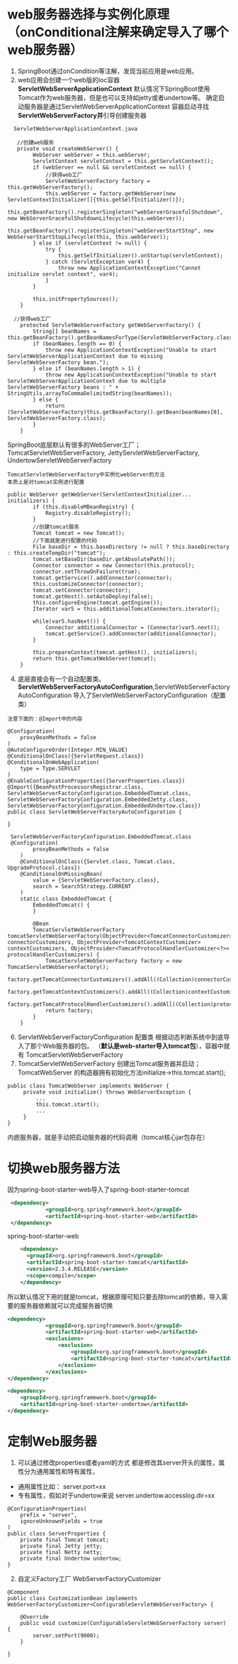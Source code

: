 # web服务器选择与实例化原理（onConditional注解来确定导入了哪个web服务器）
1. SpringBoot通过onCondition等注解，发现当前应用是web应用。
2. web应用会创建一个web版的ioc容器 **ServletWebServerApplicationContext**
默认情况下SpringBoot使用Tomcat作为web服务器，但是也可以支持如jetty或者undertow等。
确定启动服务器是通过ServletWebServerApplicationContext 容器启动寻找**ServletWebServerFactory并**引导创建服务器
```text 
  ServletWebServerApplicationContext.java
   
   //创建web服务
   private void createWebServer() {
        WebServer webServer = this.webServer;
        ServletContext servletContext = this.getServletContext();
        if (webServer == null && servletContext == null) {
            //获得web工厂
            ServletWebServerFactory factory = this.getWebServerFactory();
            this.webServer = factory.getWebServer(new ServletContextInitializer[]{this.getSelfInitializer()});
            this.getBeanFactory().registerSingleton("webServerGracefulShutdown", new WebServerGracefulShutdownLifecycle(this.webServer));
            this.getBeanFactory().registerSingleton("webServerStartStop", new WebServerStartStopLifecycle(this, this.webServer));
        } else if (servletContext != null) {
            try {
                this.getSelfInitializer().onStartup(servletContext);
            } catch (ServletException var4) {
                throw new ApplicationContextException("Cannot initialize servlet context", var4);
            }
        }

        this.initPropertySources();
    }
    
  //获得web工厂
    protected ServletWebServerFactory getWebServerFactory() {
        String[] beanNames = this.getBeanFactory().getBeanNamesForType(ServletWebServerFactory.class);
        if (beanNames.length == 0) {
            throw new ApplicationContextException("Unable to start ServletWebServerApplicationContext due to missing ServletWebServerFactory bean.");
        } else if (beanNames.length > 1) {
            throw new ApplicationContextException("Unable to start ServletWebServerApplicationContext due to multiple ServletWebServerFactory beans : " + StringUtils.arrayToCommaDelimitedString(beanNames));
        } else {
            return (ServletWebServerFactory)this.getBeanFactory().getBean(beanNames[0], ServletWebServerFactory.class);
        }
    }
```
SpringBoot底层默认有很多的WebServer工厂； TomcatServletWebServerFactory, JettyServletWebServerFactory, 
UndertowServletWebServerFactory
```text
TomcatServletWebServerFactory中实例化webServer的方法
本质上是对tomcat实例进行配置

public WebServer getWebServer(ServletContextInitializer... initializers) {
        if (this.disableMBeanRegistry) {
            Registry.disableRegistry();
        }
        //创建tomcat服务
        Tomcat tomcat = new Tomcat();
        //下面就是进行配置的代码
        File baseDir = this.baseDirectory != null ? this.baseDirectory : this.createTempDir("tomcat");
        tomcat.setBaseDir(baseDir.getAbsolutePath());
        Connector connector = new Connector(this.protocol);
        connector.setThrowOnFailure(true);
        tomcat.getService().addConnector(connector);
        this.customizeConnector(connector);
        tomcat.setConnector(connector);
        tomcat.getHost().setAutoDeploy(false);
        this.configureEngine(tomcat.getEngine());
        Iterator var5 = this.additionalTomcatConnectors.iterator();

        while(var5.hasNext()) {
            Connector additionalConnector = (Connector)var5.next();
            tomcat.getService().addConnector(additionalConnector);
        }

        this.prepareContext(tomcat.getHost(), initializers);
        return this.getTomcatWebServer(tomcat);
    }

```
4. 底层直接会有一个自动配置类。**ServletWebServerFactoryAutoConfiguration**,ServletWebServerFactoryAutoConfiguration
导入了ServletWebServerFactoryConfiguration（配置类）
```text
注意下面的：@Import中的内容

@Configuration(
    proxyBeanMethods = false
)
@AutoConfigureOrder(Integer.MIN_VALUE)
@ConditionalOnClass({ServletRequest.class})
@ConditionalOnWebApplication(
    type = Type.SERVLET
)
@EnableConfigurationProperties({ServerProperties.class})
@Import({BeanPostProcessorsRegistrar.class, ServletWebServerFactoryConfiguration.EmbeddedTomcat.class, ServletWebServerFactoryConfiguration.EmbeddedJetty.class, ServletWebServerFactoryConfiguration.EmbeddedUndertow.class})
public class ServletWebServerFactoryAutoConfiguration {

}
```
```text
 ServletWebServerFactoryConfiguration.EmbeddedTomcat.class
 @Configuration(
        proxyBeanMethods = false
    )
    @ConditionalOnClass({Servlet.class, Tomcat.class, UpgradeProtocol.class})
    @ConditionalOnMissingBean(
        value = {ServletWebServerFactory.class},
        search = SearchStrategy.CURRENT
    )
    static class EmbeddedTomcat {
        EmbeddedTomcat() {
        }

        @Bean
        TomcatServletWebServerFactory tomcatServletWebServerFactory(ObjectProvider<TomcatConnectorCustomizer> connectorCustomizers, ObjectProvider<TomcatContextCustomizer> contextCustomizers, ObjectProvider<TomcatProtocolHandlerCustomizer<?>> protocolHandlerCustomizers) {
            TomcatServletWebServerFactory factory = new TomcatServletWebServerFactory();
            factory.getTomcatConnectorCustomizers().addAll((Collection)connectorCustomizers.orderedStream().collect(Collectors.toList()));
            factory.getTomcatContextCustomizers().addAll((Collection)contextCustomizers.orderedStream().collect(Collectors.toList()));
            factory.getTomcatProtocolHandlerCustomizers().addAll((Collection)protocolHandlerCustomizers.orderedStream().collect(Collectors.toList()));
            return factory;
        }
    }
```
6. ServletWebServerFactoryConfiguration 配置类 根据动态判断系统中到底导入了那个Web服务器的包。
（**默认是web-starter导入tomcat包**），容器中就有 TomcatServletWebServerFactory
7. TomcatServletWebServerFactory 创建出Tomcat服务器并启动；TomcatWebServer 的构造器拥有初始化方法initialize->this.tomcat.start();
```text
public class TomcatWebServer implements WebServer {
     private void initialize() throws WebServerException {
         ...
         this.tomcat.start();
         ...
     }
}
```
内嵌服务器，就是手动把启动服务器的代码调用（tomcat核心jar包存在）

# 切换web服务器方法
因为spring-boot-starter-web导入了spring-boot-starter-tomcat
```xml
 <dependency>
            <groupId>org.springframework.boot</groupId>
            <artifactId>spring-boot-starter-web</artifactId>
 </dependency>
```
spring-boot-starter-web
```xml
    <dependency>
      <groupId>org.springframework.boot</groupId>
      <artifactId>spring-boot-starter-tomcat</artifactId>
      <version>2.3.4.RELEASE</version>
      <scope>compile</scope>
    </dependency>
```
所以默认情况下用的就是tomcat，根据原理可知只要去除tomcat的依赖，导入需要的服务器依赖就可以完成服务器切换
```xml
<dependency>
            <groupId>org.springframework.boot</groupId>
            <artifactId>spring-boot-starter-web</artifactId>
            <exclusions>
                <exclusion>
                    <groupId>org.springframework.boot</groupId>
                    <artifactId>spring-boot-starter-tomcat</artifactId>
                </exclusion>
            </exclusions>
</dependency>

<dependency>
    <groupId>org.springframework.boot</groupId>
    <artifactId>spring-boot-starter-undertow</artifactId>
</dependency>
```

# 定制Web服务器
1. 可以通过修改properties或者yaml的方式
都是修改其server开头的属性，属性分为通用属性和特有属性，
* 通用属性比如：
server.port=xx
* 专有属性，假如对于undertow来说
server.undertow.accesslog.dir=xx
```text
@ConfigurationProperties(
    prefix = "server",
    ignoreUnknownFields = true
)
public class ServerProperties {
    private final Tomcat tomcat;
    private final Jetty jetty;
    private final Netty netty;
    private final Undertow undertow;
}
```
2. 自定义Factory工厂 WebServerFactoryCustomizer
```text
@Component
public class CustomizationBean implements WebServerFactoryCustomizer<ConfigurableServletWebServerFactory> {

    @Override
    public void customize(ConfigurableServletWebServerFactory server) {
        server.setPort(9000);
    }

}
```
